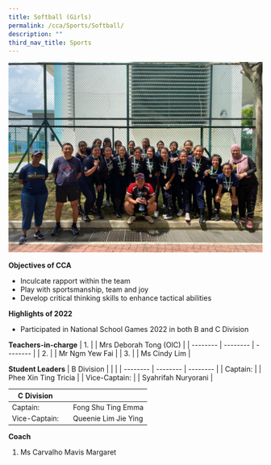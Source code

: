 ```yaml
---
title: Softball (Girls)
permalink: /cca/Sports/Softball/
description: ""
third_nav_title: Sports
---
```

![](/images/Softball_1-1024x768.jpeg)


**Objectives of CCA**

*   Inculcate rapport within the team
*   Play with sportsmanship, team and joy
*   Develop critical thinking skills to enhance tactical abilities

**Highlights of 2022**

*   Participated in National School Games 2022 in both B and C Division

**Teachers-in-charge**
| 1. |  | Mrs Deborah Tong (OIC)  |
| -------- | -------- | -------- |
| 2.     |      | Mr Ngm Yew Fai     |
| 3.     |      | Ms Cindy Lim     |


**Student Leaders**
| B Division  |  |  |
| -------- | -------- | -------- |
| Captain:    |      | Phee Xin Ting Tricia     |
|  Vice-Captain:  |      | Syahrifah Nuryorani     |

| C Division |  |  |
| -------- | -------- | -------- |
| Captain:     |      | Fong Shu Ting Emma     |
|  Vice-Captain:  |      | Queenie Lim Jie Ying    |



**Coach**
1. Ms Carvalho Mavis Margaret
